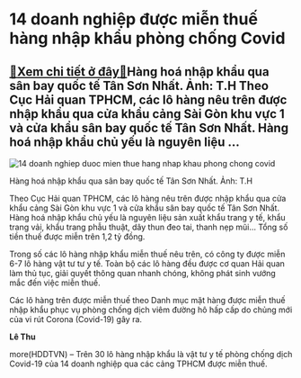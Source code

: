 14 doanh nghiệp được miễn thuế hàng nhập khẩu phòng chống Covid
===============================================================

[:gift:Xem chi tiết ở đây:gift:](https://hddtvn.com/14-doanh-nghiep-duoc-mien-thue-hang-nhap-khau-phong-chong-covid/)Hàng hoá nhập khẩu qua sân bay quốc tế Tân Sơn Nhất. Ảnh: T.H Theo Cục Hải quan TPHCM, các lô hàng nêu trên được nhập khẩu qua cửa khẩu cảng Sài Gòn khu vực 1 và cửa khẩu sân bay quốc tế Tân Sơn Nhất. Hàng hoá nhập khẩu chủ yếu là nguyên liệu …
----------------------------------------------------------------------------------------------------------------------------------------------------------------------------------------------------------------------------------------------------





![14 doanh nghiep duoc mien thue hang nhap khau phong chong covid](https://haiquanonline.com.vn/stores/news_dataimages/hoalt/062020/03/16/in_article/0453_y_te.jpg?rt=20200616123759 "14 doanh nghiệp được miễn thuế hàng nhập khẩu phòng chống Covid")


Hàng hoá nhập khẩu qua sân bay quốc tế Tân Sơn Nhất. Ảnh: T.H



Theo Cục Hải quan TPHCM, các lô hàng nêu trên được nhập khẩu qua cửa khẩu cảng Sài Gòn khu vực 1 và cửa khẩu sân bay quốc tế Tân Sơn Nhất. Hàng hoá nhập khẩu chủ yếu là nguyên liệu sản xuất khẩu trang y tế, khẩu trang vải, khẩu trang phẫu thuật, dây thun đeo tai, thanh nẹp mũi… Tổng số tiền thuế được miễn trên 1,2 tỷ đồng.


Trong số các lô hàng nhập khẩu miễn thuế nêu trên, có công ty được miễn 6-7 lô hàng vật tư tư y tế. Toàn bộ các lô hàng đều được cơ quan Hải quan làm thủ tục, giải quyết thông quan nhanh chóng, không phát sinh vướng mắc đến việc miễn thuế.


Các lô hàng trên được miễn thuế theo Danh mục mặt hàng được miễn thuế nhập khẩu phục vụ phòng chống dịch viêm đường hô hấp cấp do chủng mới của vi rút Corona (Covid-19) gây ra.




**Lê Thu**



more(HDDTVN) – Trên 30 lô hàng nhập khẩu là vật tư y tế phòng chống dịch Covid-19 của 14 doanh nghiệp qua các cảng TPHCM được miễn thuế.

